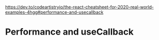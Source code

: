 https://dev.to/codeartistryio/the-react-cheatsheet-for-2020-real-world-examples-4hgg#performance-and-usecallback

# Performance and useCallback
